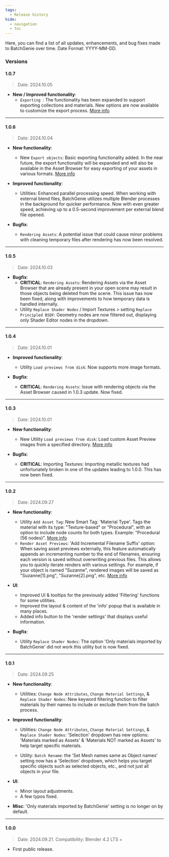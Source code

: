 ```yaml
---
tags:
  - Release history
hide:
  - navigation
  - toc
---
```

Here, you can find a list of all updates, enhancements, and bug fixes made to BatchGenie over time. Date Format: YYYY-MM-DD.

### Versions


#### 1.0.7

  > Date: 2024.10.05

- **New / Improved functionality**:
    - `Exporting `: The functionality has been expanded to support exporting collections and materials. New options are now available to customize the export process. [More info](export.md)


---


#### 1.0.6

  > Date: 2024.10.04

- **New functionality**:
    - New `Export objects`: Basic exporting functionality added. In the near future, the export functionality will be expanded and will also be available in the Asset Browser for easy exporting of your assets in various formats. [More info](export.md)

- **Improved functionality**:
    - Utilities: Enhanced parallel processing speed. When working with external blend files, BatchGenie utilizes multiple Blender processes in the background for quicker performance. Now with even greater speed, achieving up to a 0.5-second improvement per external blend file opened.

- **Bugfix**:
    - `Rendering Assets`: A potential issue that could cause minor problems with cleaning temporary files after rendering has now been resolved.


---


#### 1.0.5

  > Date: 2024.10.03

- **Bugfix**:
    - **CRITICAL**: `Rendering Assets`: Rendering Assets via the Asset Browser that are already present in your open scene may result in those objects being deleted from the scene. This issue has now been fixed, along with improvements to how temporary data is handled internally.
    - Utility `Replace Shader Nodes` / Import Textures > setting `Replace Principled BSDF`: Geometry nodes are now filtered out, displaying only Shader Editor nodes in the dropdown.


---


#### 1.0.4

  > Date: 2024.10.01

- **Improved functionality**:
    - Utility `Load previews from disk`: Now supports more image formats.

- **Bugfix**:
    - **CRITICAL**: `Rendering Assets`: Issue with rendering objects via the Asset Browser caused in 1.0.3 update. Now fixed.


---


#### 1.0.3

  > Date: 2024.10.01

- **New functionality**:
    - New Utility `Load previews from disk`: Load custom Asset Preview images from a specified directory. [More info](utilities.md#load-previews-from-disk)

- **Bugfix**:
    - **CRITICAL**: Importing Textures: Importing metallic textures had unfortunately broken in one of the updates leading to 1.0.0. This has now been fixed.


---


#### 1.0.2

  > Date: 2024.09.27

- **New functionality**:
    - Utility `Add Asset Tag`: New Smart Tag: 'Material Type'. Tags the material with its type: "Texture-based" or "Procedural", with an option to include node counts for both types. Example: "Procedural (56 nodes)". [More info](utilities.md#Asset-tags-add-material-type)
    - `Render Asset Previews`:  'Add Incremental Filename Suffix' option: When saving asset previews externally, this feature automatically appends an incrementing number to the end of filenames, ensuring each version is saved without overwriting previous files. This allows you to quickly iterate renders with various settings. For example, if your object is named "Suzanne", rendered images will be saved as "Suzanne[1].png", "Suzanne[2].png", etc. [More info](render_asset_previews.md#render-settings)

- **UI**:
    - Improved UI & tooltips for the previously added 'Filtering' functions for some utilities.
    - Improved the layout & content of the 'info' popup that is available in many places.
    - Added info button to the 'render settings' that displays useful information.

- **Bugfix**:
    - Utility `Replace Shader Nodes`: The option 'Only materials imported by BatchGenie' did not work this utility but is now fixed.

---

#### 1.0.1

  > Date: 2024.09.25

- **New functionality**:
    - Utilities: `Change Node Attributes`, `Change Material Settings`, & `Replace Shader Nodes`: New keyword filtering function to filter materials by their names to include or exclude them from the batch process.

- **Improved functionality**:
    - Utilities: `Change Node Attributes`, `Change Material Settings`, & `Replace Shader Nodes`: 'Selection' dropdown has new options: 'Materials marked as Assets' & 'Materials NOT marked as Assets' to help target specific materials.

    - Utility: `Batch Rename`: the 'Set Mesh names same as Object names' setting now has a 'Selection' dropdown, which helps you target specific objects such as selected objects, etc., and not just all objects in your file.

- **UI**:
    - Minor layout adjustments.
    - A few typos fixed.

- **Misc**: 'Only materials imported by BatchGenie' setting is no longer on by default.

---

#### 1.0.0

  > Date: 2024.09.21. Compatibility: Blender 4.2 LTS +

  - First public release.
